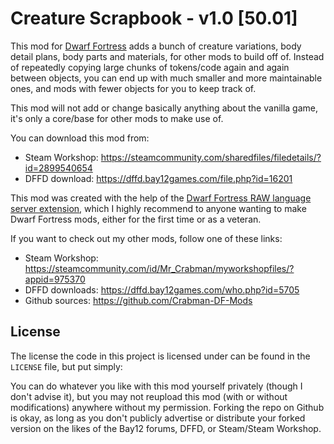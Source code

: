 # Creature Scrapbook - v1.0 [50.01]

This mod for [Dwarf Fortress][Dwarf_Fortress] adds a bunch of creature variations, body detail plans, body parts and materials, for other mods to build off of. Instead of repeatedly copying large chunks of tokens/code again and again between objects, you can end up with much smaller and more maintainable ones, and mods with fewer objects for you to keep track of.

This mod will not add or change basically anything about the vanilla game, it's only a core/base for other mods to make use of.

You can download this mod from:
- Steam Workshop: https://steamcommunity.com/sharedfiles/filedetails/?id=2899540654
- DFFD download: https://dffd.bay12games.com/file.php?id=16201

This mod was created with the help of the [Dwarf Fortress RAW language server extension][LS], which I highly recommend to anyone wanting to make Dwarf Fortress mods, either for the first time or as a veteran.

If you want to check out my other mods, follow one of these links:
- Steam Workshop: https://steamcommunity.com/id/Mr_Crabman/myworkshopfiles/?appid=975370
- DFFD downloads: https://dffd.bay12games.com/who.php?id=5705
- Github sources: https://github.com/Crabman-DF-Mods

## License

The license the code in this project is licensed under can be found in the `LICENSE` file, but put simply:

You can do whatever you like with this mod yourself privately (though I don't advise it), but you may not reupload this mod (with or without modifications) anywhere without my permission. Forking the repo on Github is okay, as long as you don't publicly advertise or distribute your forked version on the likes of the Bay12 forums, DFFD, or Steam/Steam Workshop.

<!--Links-->
[LS]: https://gitlab.com/df-modding-tools/df-raw-language-server
[Dwarf_Fortress]: https://bay12games.com/dwarves